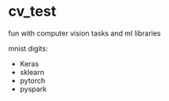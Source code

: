 # cv_test
fun with computer vision tasks and ml libraries

mnist digits:
  - Keras
  - sklearn
  - pytorch
  - pyspark
 
